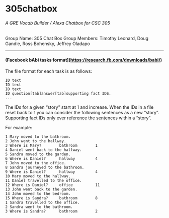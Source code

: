 # 305chatbox
###### A GRE Vocab Builder / Alexa Chatbox for CSC 305

Group Name: 305 Chat Box
Group Members: Timothy Leonard, Doug Gandle, Ross Bohensky, Jeffrey Oladapo


---


#### (Facebook bAbi tasks format](https://research.fb.com/downloads/babi/)
The file format for each task is as follows:

```
ID text
ID text
ID text
ID question[tab]answer[tab]supporting fact IDS.
...
```
The IDs for a given “story” start at 1 and increase. When the IDs in a file reset back to 1 you can consider the following sentences as a new “story”. Supporting fact IDs only ever reference the sentences within a “story”.

For example:

```
1 Mary moved to the bathroom.
2 John went to the hallway.
3 Where is Mary?        bathroom        1
4 Daniel went back to the hallway.
5 Sandra moved to the garden.
6 Where is Daniel?      hallway         4
7 John moved to the office.
8 Sandra journeyed to the bathroom.
9 Where is Daniel?      hallway         4
10 Mary moved to the hallway.
11 Daniel travelled to the office.
12 Where is Daniel?     office          11
13 John went back to the garden.
14 John moved to the bedroom.
15 Where is Sandra?     bathroom        8
1 Sandra travelled to the office.
2 Sandra went to the bathroom.
3 Where is Sandra?      bathroom        2
```


